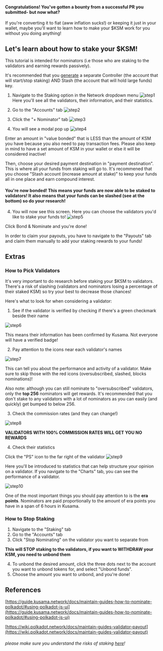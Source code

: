 #### Congratulations! You've gotten a bounty from a successful PR you submitted- but now what?

If you're converting it to fiat (aww inflation sucks!) or keeping it just in your wallet, maybe you'll want to learn how to make your $KSM work for you without you doing anything! 

## Let's learn about how to stake your $KSM!
This tutorial is intended for nominators (i.e those who are staking to the validators and earning rewards passively).

It's recommended that you [generate](https://guide.kusama.network/docs/learn-account-generation/) a separate Controller (the account that will start/stop staking) AND Stash (the account that will hold large funds) key.

1. Navigate to the Staking option in the Network dropdown menu
![step1](/stake-ksm/1.png)
Here you'll see all the validators, their information, and their statistics.

2. Go to the "Accounts" tab
![step2](/stake-ksm/2.png)

3. Click the "+ Nominator" tab
![step3](/stake-ksm/3.png)

4. You will see a modal pop up
![step4](/stake-ksm/4.png)

Enter an amount in "value bonded" that is LESS than the amount of KSM you have because you also need to pay transaction fees. Please also keep in mind to have a set amount of KSM in your wallet or else it will be considered inactive!

Then, choose your desired payment destination in "payment destination". This is where all your funds from staking will go to. It's recommened that you choose "Stash account (increase amount at stake)" to keep your funds all in one place and earn compound interest.

#### You're now bonded! This means your funds are now able to be staked to validators! It also means that your funds can be slashed (see at the bottom) so do your research!

4. You will now see this screen. Here you can choose the validators you'd like to stake your funds to! 
![step5](/stake-ksm/5.png)

Click Bond & Nominate and you're done!

In order to claim your payouts, you have to navigate to the "Payouts" tab and claim them manually to add your staking rewards to your funds!

## Extras

### How to Pick Validators
It's very important to do research before staking your $KSM to validators. There's a risk of slashing (validators and nominators losing a percentage of their staked KSM) so try your best to decrease those chances!

Here's what to look for when considering a validator:
1. See if the validator is verified by checking if there's a green checkmark beside their name

![step6](/stake-ksm/6.png)

This means their information has been confirmed by Kusama. Not everyone will have a verified badge!

2. Pay attention to the icons near each validator's names

![step7](/stake-ksm/7.png)

This can tell you about the performance and activity of a validator. Make sure to skip those with the red icons (oversubscribed, slashed, blocks nominations)!

Also note: although you can still nominate to "oversubscribed" validators, only the **top 256** nominators will get rewards. It's recommended that you don't stake to any validators with a lot of nominators as you can easily (and quickly) get bumped to below 256.

3. Check the commission rates (and they can change!)

![step8](/stake-ksm/8.png)

**VALIDATORS WITH 100% COMMISSION RATES WILL GET YOU NO REWARDS**

4. Check their statistics

Click the "PS" icon to the far right of the validator
![step9](/stake-ksm/9.png)

Here you'll be introduced to statistics that can help structure your opinion on a validator. If you navigate to the "Charts" tab, you can see the performance of a validator. 

![step10](/stake-ksm/10.png)

One of the most important things you should pay attention to is the **era points**.
Nominators are paid proportionally to the amount of era points you have in a span of 6 hours in Kusama.



### How to Stop Staking

1. Navigate to the "Staking" tab
2. Go to the "Accounts" tab
3. Click "Stop Nominating" on the validator you want to separate from

**This will STOP staking to the validators, if you want to WITHDRAW your KSM, you need to unbond them**

4. To unbond the desired amount, click the three dots next to the account you want to unbond tokens for, and select "Unbond funds".
5. Choose the amount you want to unbond, and you're done!


## References
[https://guide.kusama.network/docs/maintain-guides-how-to-nominate-polkadot/#using-polkadot-js-ui](https://guide.kusama.network/docs/maintain-guides-how-to-nominate-polkadot/#using-polkadot-js-ui)

[https://wiki.polkadot.network/docs/maintain-guides-validator-payout](https://wiki.polkadot.network/docs/maintain-guides-validator-payout)

###### please make sure you understand the risks of staking [here](https://guide.kusama.network/docs/learn-staking#slashing)!